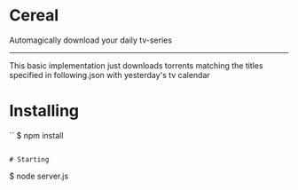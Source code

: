 Cereal
===========

Automagically download your daily tv-series

---

This basic implementation just downloads torrents matching the titles specified in following.json with yesterday's tv calendar

# Installing
``
$ npm install
```

# Starting
```
$ node server.js
```

